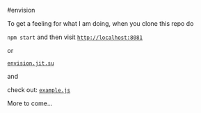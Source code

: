 
#envision

To get a feeling for what I am doing, when you clone this repo do

`npm start` and then visit [`http://localhost:8081`](http://localhost:8081)

or

[`envision.jit.su`](http://envision.jit.su)

and

check out: [`example.js`](https://github.com/saambarati/envision/blob/master/example/public/example.js)

More to come...
